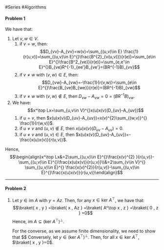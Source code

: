 #Series #Algorithms 

#### Problem 1
We have that:
1. Let $v,w\in V$. 
	1. if $v=w$, then: $$D_{vv}-A_{vv}=w(v)=\sum_{(u,v)\in E} \frac{1}{r(u,v)}=\sum_{(u,v)\in E}^{}\frac{B^{2}_{v(u,v)}}{r(e)}=\sum_{e\in E}^{}\frac{B^2_{ve}}{r(e)}=\sum_{e,e'\in E}^{}B_{ve}R^{-1}_{ee'}B_{ve'}=(BR^{-1}B)_{vv}$$
	2. if $v\neq w$ with $(v,w)\in E$, then: $$D_{vw}-A_{vw}=-\frac{1}{r(v,w)}=\sum_{e\in E}^{}\frac{B_{ve}B_{we}}{r(e)}=(BR^{-1}B)_{vw}$$
	3. if $v\neq w$ with $(v,w)\notin E$, then $D_{vw}-A_{vw}=0=(BR^{-1}B)_{vw}$.
2. We have: $$x^\top Lx=\sum_{u,v\in V}^{}x(u)x(v)(D_{uv}-A_{uv})$$
	1. if $u=v$, then $x(u)x(v)(D_{uv}-A_{uv})=x(v)^{2}\sum_{(w,v)}^{} \frac{1}{r(w,v)}$.
	2. if $u\neq v$ and $(u,v)\notin E$, then $x(u)x(v)(D_{uv}-A_{uv})=0$.
	3. if $u\neq v$ and $(u,v)\in E$, then $x(u)x(v)(D_{uv}-A_{uv})=-\frac{x(u)x(v)}{r(u,v)}$.
 
Hence, $$\begin{align}x^\top Lx&=2\sum_{(u,v)\in E}^{}\frac{x(v)^{2} }{r(u,v)}-\sum_{(u,v)\in E}^{}\frac{x(u)x(v)}{r(u,v)}\\&=2\sum_{v\in V}^{} \sum_{(u,v)\in E}^{} \frac{x(v)^{2}}{r(u,v)}-\sum_{(u,v)\in E}^{}\frac{x(u)x(v)}{r(u,v)}\end{align}$$

---
#### Problem 2
1. Let $y\in \text{im }A$ with $y=Az$. Then, for any $x\in \text{ker }A^\top$, we have that: $$\braket{ x , y } =\braket{ x , Az } =\braket{ A^\top x , z } =\braket{ 0 , z } =0$$Hence, $\text{im }A\subseteq (\text{ker }A^\top)^{\bot}$.
   
   For the converse, as we assume finite dimensionality, we need to show that $$
   Conversely, let $y\in (\text{ker }A^\top)^{\bot}$. Then, for all $x\in \text{ker }A^\top$, $\braket{ x , y }=0$. 